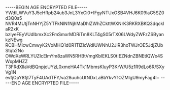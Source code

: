 -----BEGIN AGE ENCRYPTED FILE-----
YWdlLWVuY3J5cHRpb24ub3JnL3YxCi0+IFgyNTUxOSB4VHJ6K09laG5SZ0d3Q0s5
NVR4MUtjTnNHYjZ5YTFkNlN1NjhMaDhlZWhZCkttWXNrK3RKRXBKQ3dqcklaR2xK
bzlyeFEyVUdIbmxXc2FmSmxrMDRiTm8KLT4gS05rTX06LWdyZWFzZSByankzNEwg
RCBHMicwCmwyK2VxMHQ1d0R1TlZIcWdIUWNhU2JlR3hoTWJrOE5JdjZUbStqb2No
OWdXeWRLYUZIcElmYm8zaWN5RHBtVmgKblEKLS0tIEZNdnZBNEtlQWx4SWxpMHZZ
T3FRdXllaVdBQnpjcUYzL0xmeHA4Tk1MbmsKIuyP3KrW/U5z1R9dLo6R/SXyVg1N
evfjOpY8fjt7TyF4UAdTFY/va28uuhcUtNDxLaBbYkvY1OZMlgU9myFag4I=
-----END AGE ENCRYPTED FILE-----
